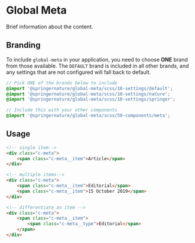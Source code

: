 # Global Meta

Brief information about the content.

## Branding

To include `global-meta` in your application, you need to choose **ONE** brand from those available. The `DEFAULT` brand is included in all other brands, and any settings that are not configured will fall back to default.

```scss
// Pick ONE of the brands below to include
@import '@springernature/global-meta/scss/10-settings/default';
@import '@springernature/global-meta/scss/10-settings/nature';
@import '@springernature/global-meta/scss/10-settings/springer';

// Include this with your other components
@import '@springernature/global-meta/scss/50-components/meta';
```

## Usage

```html
<!-- single item-->
<div class="c-meta">
    <span class="c-meta__item">Article</span>
</div>

<!-- multiple items-->
<div class="c-meta">
    <span class="c-meta__item">Editorial</span>
    <span class="c-meta__item">15 October 2019</span>
</div>

<!-- differentiate an item -->
<div class="c-meta">
    <span class="c-meta__item">
        <span class="c-meta__type">Editorial</span>
    </span>
</div>
```
